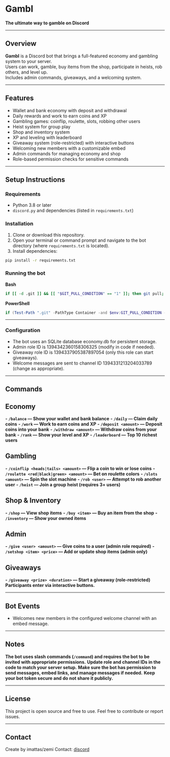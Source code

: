 # Gambl
**The ultimate way to gamble on Discord**

---

## Overview

**Gambl** is a Discord bot that brings a full-featured economy and gambling system to your server.  
Users can work, gamble, buy items from the shop, participate in heists, rob others, and level up.  
Includes admin commands, giveaways, and a welcoming system.

---

## Features

- Wallet and bank economy with deposit and withdrawal  
- Daily rewards and work to earn coins and XP  
- Gambling games: coinflip, roulette, slots, robbing other users  
- Heist system for group play  
- Shop and inventory system  
- XP and leveling with leaderboard  
- Giveaway system (role-restricted) with interactive buttons  
- Welcoming new members with a customizable embed  
- Admin commands for managing economy and shop  
- Role-based permission checks for sensitive commands

---

## Setup Instructions

### Requirements

- Python 3.8 or later  
- `discord.py` and dependencies (listed in `requirements.txt`)

### Installation

1. Clone or download this repository.  
2. Open your terminal or command prompt and navigate to the bot directory (where `requirements.txt` is located).  
3. Install dependencies:

```bash
pip install -r requirements.txt
```

### Running the bot

**Bash**
```bash
if [[ -d .git ]] && [[ "$GIT_PULL_CONDITION" == "1" ]]; then git pull; fi; if [[ ! -z "$PYTHON_PACKAGE" ]]; then pip install -U --prefix ~/.local "$PYTHON_PACKAGE"; fi; if [[ -f "/home/container/${REQUIREMENTS_FILE}" ]]; then pip install --disable-pip-version-check -U --prefix ~/.local -r "/home/container/${REQUIREMENTS_FILE}"; fi; if [[ ! -z "${START_BASH_FILE}" ]]; then bash "${START_BASH_FILE}"; else python3 /home/container/main.py; fi
```

**PowerShell**
```powershell
if (Test-Path ".git" -PathType Container -and $env:GIT_PULL_CONDITION -eq "1") { git pull }; if ($env:PYTHON_PACKAGE) { pip install --upgrade --prefix $HOME\.local $env:PYTHON_PACKAGE }; $reqFile = "C:\home\container\$env:REQUIREMENTS_FILE"; if (Test-Path $reqFile) { pip install --disable-pip-version-check --upgrade --prefix $HOME\.local -r $reqFile }; if ($env:START_BASH_FILE) { bash $env:START_BASH_FILE } else { python C:\home\container\main.py }
```

---

### Configuration
- The bot uses an SQLite database economy.db for persistent storage.
- Admin role ID is 1394342360158306325 (modify in code if needed).
- Giveaway role ID is 1394337905387897054 (only this role can start giveaways).
- Welcome messages are sent to channel ID 1394331213204033789 (change as appropriate).

---

## Commands

## Economy
**- `/balance` — Show your wallet and bank balance**
**- `/daily` — Claim daily coins**
**- `/work` — Work to earn coins and XP**
**- `/deposit <amount>` — Deposit coins into your bank**
**- `/withdraw <amount>` — Withdraw coins from your bank**
**- `/rank` — Show your level and XP**
**- `/leaderboard` — Top 10 richest users**

## Gambling
**- `/coinflip <heads|tails> <amount>` — Flip a coin to win or lose coins**
**- `/roulette <red|black|green> <amount>` — Bet on roulette colors**
**- `/slots <amount>` — Spin the slot machine**
**- `/rob <user>` — Attempt to rob another user**
**- `/heist` — Join a group heist (requires 3+ users)**

## Shop & Inventory

**- `/shop` — View shop items**
**- `/buy <item>` — Buy an item from the shop**
**- `/inventory` — Show your owned items**

## Admin
**- `/give <user> <amount>` — Give coins to a user (admin role required)**
**- `/setshop <item> <price>` — Add or update shop items (admin only)**

## Giveaways
**- `/giveaway <prize> <duration>` — Start a giveaway (role-restricted)
Participants enter via interactive buttons.**

---

## Bot Events
- Welcomes new members in the configured welcome channel with an embed message.

---

## Notes
**The bot uses slash commands (`/command`) and requires the bot to be invited with appropriate permissions.**
**Update role and channel IDs in the code to match your server setup.**
**Make sure the bot has permission to send messages, embed links, and manage messages if needed.**
**Keep your bot token secure and do not share it publicly.**

---

## License
This project is open source and free to use. Feel free to contribute or report issues.

---

## Contact
Create by imattas/zemi
Contact: [discord](https://discord.gg/gambl)

